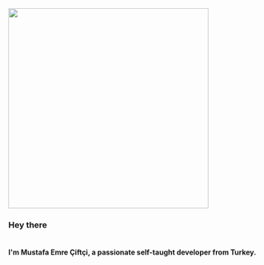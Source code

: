 <div style="display: flex; flex-direction: column;">
  <img width="400" height="400" style="background-color: transparent;" src="https://user-images.githubusercontent.com/60289215/143677417-440c91df-3644-4bde-9d14-4cf61d0ac411.gif"/>
  
  <h3>Hey there</h3>
  <h4>I'm Mustafa Emre Çiftçi, a passionate self-taught developer from Turkey. </h4>
</div>
